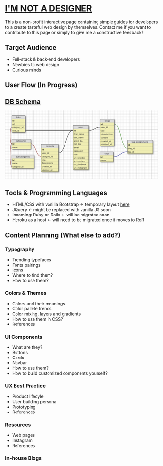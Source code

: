 # [I'M NOT A DESIGNER](https://sisiflorensia.github.io/iamnotadesigner/)

This is a non-profit interactive page containing simple guides for developers to a create tasteful web design by themselves.
Contact me if you want to contribute to this page or simply to give me a constructive feedback!

## Target Audience
- Full-stack & back-end developers
- Newbies to web design
- Curious minds

## User Flow (In Progress)

## [DB Schema](https://kitt.lewagon.com/db/3180)
![DB schema for iamnotadesigner website](db_schema.png)

## Tools & Programming Languages
- HTML/CSS with vanilla Bootstrap <- temporary layout [here](https://sisiflorensia.github.io/iamnotadesigner/)
- JQuery <- might be replaced with vanilla JS soon
- Incoming: Ruby on Rails <- will be migrated soon
- Heroku as a host <- will need to be migrated once it moves to RoR

## Content Planning (What else to add?)
### Typography
- Trending typefaces
- Fonts pairings
- Icons
- Where to find them?
- How to use them?
### Colors & Themes
- Colors and their meanings
- Color pallete trends
- Color mixing, layers and gradients
- How to use them in CSS?
- References
### UI Components
- What are they?
- Buttons
- Cards
- Navbar
- How to use them?
- How to build customized components yourself?
### UX Best Practice
- Product lifecyle
- User building persona
- Prototyping
- References
### Resources
- Web pages
- Instagram
- References
### In-house Blogs


